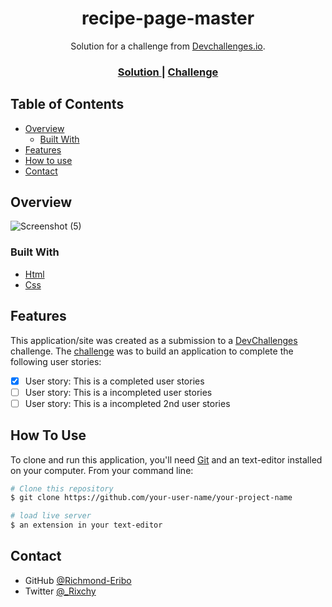 <!-- Please update value in the {}  -->

<h1 align="center">recipe-page-master</h1>

<div align="center">
   Solution for a challenge from  <a href="http://devchallenges.io" target="_blank">Devchallenges.io</a>.
</div>

<div align="center">
  <h3>
    <a href="recipechall.netlify.app">
      Solution
    </a>
    <span> | </span>
    <a href="https://devchallenges.io/challenges/OEKdUZ6xs0h99C38XVht">
      Challenge
    </a>
  </h3>
</div>

<!-- TABLE OF CONTENTS -->

## Table of Contents

- [Overview](#overview)
  - [Built With](#built-with)
- [Features](#features)
- [How to use](#how-to-use)
- [Contact](#contact)

<!-- OVERVIEW -->

## Overview

![Screenshot (5)](https://user-images.githubusercontent.com/49090616/101594435-f1b4ed80-39f1-11eb-8ad2-a3ece0933a06.png)

### Built With

<!-- This section should list any major frameworks that you built your project using. Here are a few examples.-->

- [Html](https://developer.mozilla.org/en-US/docs/Learn/HTML)
- [Css](https://developer.mozilla.org/en-US/docs/Web/CSS)

## Features

<!-- List the features of your application or follow the template. Don't share the figma file here :) -->

This application/site was created as a submission to a [DevChallenges](https://devchallenges.io/challenges) challenge. The [challenge](https://devchallenges.io/challenges/TtUjDt19eIHxNQ4n5jps) was to build an application to complete the following user stories:

- [x] User story: This is a completed user stories
- [ ] User story: This is a incompleted user stories
- [ ] User story: This is a incompleted 2nd user stories

## How To Use

To clone and run this application, you'll need [Git](https://git-scm.com) and an text-editor installed on your computer. From your command line:

```bash
# Clone this repository
$ git clone https://github.com/your-user-name/your-project-name

# load live server
$ an extension in your text-editor

```

## Contact

- GitHub [@Richmond-Eribo](https://github.com/Richmond-Eribo)
- Twitter [@_Rixchy](https://twitter.com/_Rixchy)

